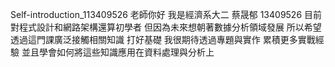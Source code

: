 Self-introduction_113409526
老師你好
我是經濟系大二 蔡晟郁 13409526
目前對程式設計和網路架構還算初學者
但因為未來想朝著數據分析領域發展
所以希望透過這門課廣泛接觸相關知識
打好基礎
我很期待透過專題與實作
累積更多實戰經驗
並且學會如何將這些知識應用在資料處理與分析上
